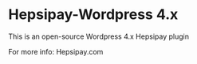 # Hepsipay-Wordpress 4.x
This is an open-source Wordpress 4.x Hepsipay plugin

For more info: 
Hepsipay.com
